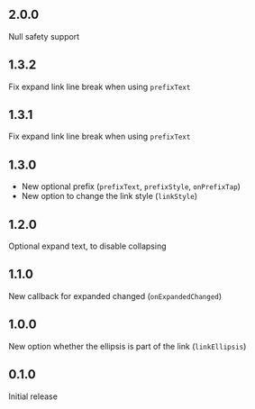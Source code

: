 ## 2.0.0

Null safety support

## 1.3.2

Fix expand link line break when using `prefixText`

## 1.3.1

Fix expand link line break when using `prefixText`

## 1.3.0

- New optional prefix (`prefixText`, `prefixStyle`, `onPrefixTap`)
- New option to change the link style (`linkStyle`)

## 1.2.0

Optional expand text, to disable collapsing

## 1.1.0

New callback for expanded changed (`onExpandedChanged`)

## 1.0.0

New option whether the ellipsis is part of the link (`linkEllipsis`)

## 0.1.0

Initial release
